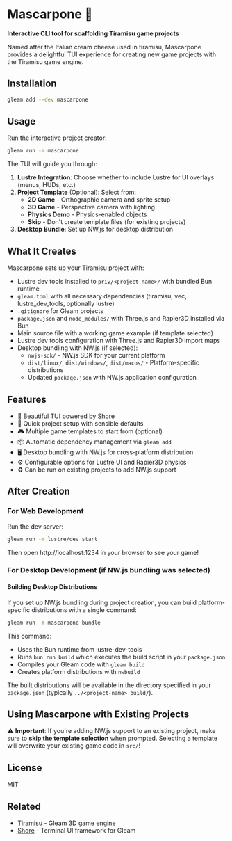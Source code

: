 # Mascarpone 🧀

**Interactive CLI tool for scaffolding Tiramisu game projects**

Named after the Italian cream cheese used in tiramisu, Mascarpone provides a delightful TUI experience for creating new game projects with the Tiramisu game engine.

## Installation

```bash
gleam add --dev mascarpone
```

## Usage

Run the interactive project creator:

```bash
gleam run -m mascarpone
```

The TUI will guide you through:

1. **Lustre Integration**: Choose whether to include Lustre for UI overlays (menus, HUDs, etc.)
2. **Project Template** (Optional): Select from:
   - **2D Game** - Orthographic camera and sprite setup
   - **3D Game** - Perspective camera with lighting
   - **Physics Demo** - Physics-enabled objects
   - **Skip** - Don't create template files (for existing projects)
3. **Desktop Bundle**: Set up NW.js for desktop distribution

## What It Creates

Mascarpone sets up your Tiramisu project with:

- Lustre dev tools installed to `priv/<project-name>/` with bundled Bun runtime
- `gleam.toml` with all necessary dependencies (tiramisu, vec, lustre_dev_tools, optionally lustre)
- `.gitignore` for Gleam projects
- `package.json` and `node_modules/` with Three.js and Rapier3D installed via Bun
- Main source file with a working game example (if template selected)
- Lustre dev tools configuration with Three.js and Rapier3D import maps
- Desktop bundling with NW.js (if selected):
  - `nwjs-sdk/` - NW.js SDK for your current platform
  - `dist/linux/`, `dist/windows/`, `dist/macos/` - Platform-specific distributions
  - Updated `package.json` with NW.js application configuration


## Features

- 🎨 Beautiful TUI powered by [Shore](https://hexdocs.pm/shore/)
- 🚀 Quick project setup with sensible defaults
- 🎮 Multiple game templates to start from (optional)
- 📦 Automatic dependency management via `gleam add`
- 🖥️ Desktop bundling with NW.js for cross-platform distribution
- ⚙️ Configurable options for Lustre UI and Rapier3D physics
- ♻️ Can be run on existing projects to add NW.js support

## After Creation

### For Web Development

Run the dev server:

```bash
gleam run -m lustre/dev start
```

Then open http://localhost:1234 in your browser to see your game!

### For Desktop Development (if NW.js bundling was selected)

#### Building Desktop Distributions

If you set up NW.js bundling during project creation, you can build platform-specific distributions with a single command:

```bash
gleam run -m mascarpone bundle
```

This command:
- Uses the Bun runtime from lustre-dev-tools
- Runs `bun run build` which executes the build script in your `package.json`
- Compiles your Gleam code with `gleam build`
- Creates platform distributions with `nwbuild`

The built distributions will be available in the directory specified in your `package.json` (typically `../<project-name>_build/`).

## Using Mascarpone with Existing Projects

⚠️ **Important**: If you're adding NW.js support to an existing project, make sure to **skip the template selection** when prompted. Selecting a template will overwrite your existing game code in `src/`!


## License

MIT

## Related

- [Tiramisu](https://github.com/renatillas/tiramisu) - Gleam 3D game engine
- [Shore](https://hexdocs.pm/shore/) - Terminal UI framework for Gleam
